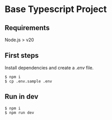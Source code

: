 # Base Typescript Project

## Requirements

Node.js > v20

## First steps

Install dependencies and create a _.env_ file.

```
$ npm i
$ cp .env.sample .env
```

## Run in dev

```
$ npm i
$ npm run dev
```
